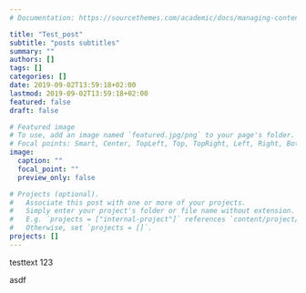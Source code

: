 ```yaml
---
# Documentation: https://sourcethemes.com/academic/docs/managing-content/

title: "Test_post"
subtitle: "posts subtitles"
summary: ""
authors: []
tags: []
categories: []
date: 2019-09-02T13:59:18+02:00
lastmod: 2019-09-02T13:59:18+02:00
featured: false
draft: false

# Featured image
# To use, add an image named `featured.jpg/png` to your page's folder.
# Focal points: Smart, Center, TopLeft, Top, TopRight, Left, Right, BottomLeft, Bottom, BottomRight.
image:
  caption: ""
  focal_point: ""
  preview_only: false

# Projects (optional).
#   Associate this post with one or more of your projects.
#   Simply enter your project's folder or file name without extension.
#   E.g. `projects = ["internal-project"]` references `content/project/deep-learning/index.md`.
#   Otherwise, set `projects = []`.
projects: []
---
```


testtext 123

<script src="https://gist.github.com/Jhsmit/13d599c991942a24cb283494a9f5878d.js"></script>
asdf